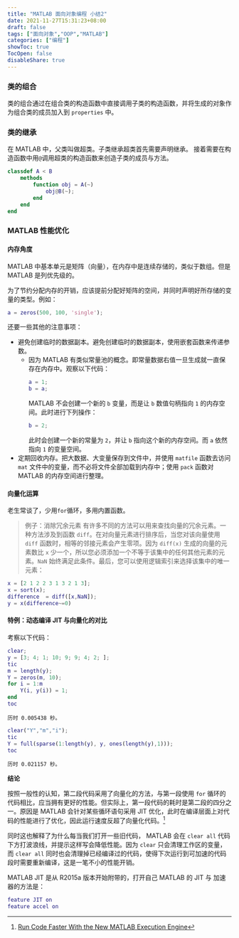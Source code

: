 ```yaml
---
title: "MATLAB 面向对象编程 小结2"
date: 2021-11-27T15:31:23+08:00
draft: false
tags: ["面向对象","OOP","MATLAB"]
categories: ["编程"]
showToc: true
TocOpen: false
disableShare: true
---
```


### 类的组合
类的组合通过在组合类的构造函数中直接调用子类的构造函数，并将生成的对象作为组合类的成员加入到 `properties` 中。

### 类的继承
在 MATLAB 中，父类叫做超类。子类继承超类首先需要声明继承。
接着需要在构造函数中用`@`调用超类的构造函数来创造子类的成员与方法。

```matlab
classdef A < B
    methods
        function obj = A(~)
            obj@B(~);
        end
    end
end
```

### MATLAB 性能优化
#### 内存角度
MATLAB 中基本单元是矩阵（向量），在内存中是连续存储的，类似于数组。但是 MATLAB 是列优先级的。

为了节约分配内存的开销，应该提前分配好矩阵的空间，并同时声明好所存储的变量的类型。例如：
```matlab
a = zeros(500, 100, 'single');
```
还要一些其他的注意事项：
* 避免创建临时的数据副本。避免创建临时的数据副本，使用嵌套函数来传递参数。
  * 因为 MATLAB 有类似常量池的概念。即常量数据右值一旦生成就一直保存在内存中。观察以下代码：
    ```matlab
    a = 1;
    b = a;
    ```
    MATLAB 不会创建一个新的 `b` 变量，而是让 `b` 数值句柄指向 `1` 的内存空间。此时进行下列操作：
    ```matlab
    b = 2;
    ```
    此时会创建一个新的常量为 `2`，并让 `b` 指向这个新的内存空间。而 `a` 依然指向 `1` 的变量空间。
* 定期回收内存。把大数据、大变量保存到文件中，并使用 `matfile` 函数去访问 `mat` 文件中的变量，而不必将文件全部加载到内存中；使用 `pack` 函数对 MATLAB 的内存空间进行整理。

#### 向量化运算
老生常谈了，少用`for`循环，多用内置函数。
> 例子：消除冗余元素
> 有许多不同的方法可以用来查找向量的冗余元素。一种方法涉及到函数 `diff`。在对向量元素进行排序后，当您对该向量使用 `diff` 函数时，相等的邻接元素会产生零项。因为 `diff(x)` 生成的向量的元素数比 `x` 少一个，所以您必须添加一个不等于该集中的任何其他元素的元素。`NaN` 始终满足此条件。最后，您可以使用逻辑索引来选择该集中的唯一元素：
```matlab
x = [2 1 2 2 3 1 3 2 1 3];
x = sort(x);
difference  = diff([x,NaN]);
y = x(difference~=0)
```

#### 特例：动态编译 JIT 与向量化的对比

考察以下代码：
```matlab
clear;
y = [3; 4; 1; 10; 9; 9; 4; 2; ];
tic
m = length(y);
Y = zeros(m, 10);
for i = 1:m
    Y(i, y(i)) = 1;
end
toc
```

`历时 0.005438 秒。`

```matlab
clear("Y","m","i");
tic
Y = full(sparse(1:length(y), y, ones(length(y),1)));
toc
```

`历时 0.021157 秒。`

**结论**

按照一般性的认知，第二段代码采用了向量化的方法，与第一段使用 `for` 循环的代码相比，应当拥有更好的性能。但实际上，第一段代码的耗时是第二段的四分之一。原因是 MATLAB 会针对某些循环语句采用 JIT 优化，此时在编译层面上对代码的性能进行了优化，因此运行速度反超了向量化代码。[^1]

同时这也解释了为什么每当我们打开一些旧代码， MATLAB 会在 `clear all` 代码下方打波浪线，并提示这样写会降低性能。因为 `clear` 只会清理工作区的变量，而 `clear all` 同时也会清理掉已经编译过的代码，使得下次运行到可加速的代码段时需要重新编译，这是一笔不小的性能开销。

MATLAB JIT 是从 R2015a 版本开始附带的，打开自己 MATLAB 的 JIT 与 加速器的方法是：
```matlab
feature JIT on
feature accel on
```


[^1]: [Run Code Faster With the New MATLAB Execution Engine](https://blogs.mathworks.com/loren/2016/02/12/run-code-faster-with-the-new-matlab-execution-engine/)